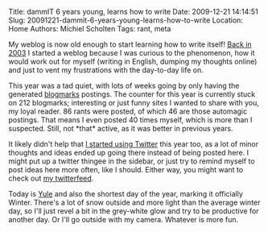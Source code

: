 Title: dammIT 6 years young, learns how to write
Date: 2009-12-21 14:14:51
Slug: 20091221-dammit-6-years-young-learns-how-to-write
Location: Home
Authors: Michiel Scholten
Tags: rant, meta

<p>My weblog is now old enough to start learning how to write itself! <a href="https://dammit.nl/20031221-my-very-own-rantbox.html">Back in 2003</a> I started a weblog because I was curious to the phenomenon, how it would work out for myself (writing in English, dumping my thoughts online) and just to vent my frustrations with the day-to-day life on.</p>

<p>This year was a tad quiet, with lots of weeks going by only having the generated <a href="http://aquariusoft.org/~mbscholt/blogmarks.php">blogmarks</a> postings. The counter for this year is currently stuck on 212 blogmarks; interesting or just funny sites I wanted to share with you, my loyal reader. 86 rants were posted, of which 46 are those automagic postings. That means I even posted 40 times myself, which is more than I suspected. Still, not *that* active, as it was better in previous years.</p>

<p>It likely didn't help that <a href="https://dammit.nl/20090524-zomg-i-have-twitter.html">I started using Twitter</a> this year too, as a lot of minor thoughts and ideas ended up going there instead of being posted here. I might put up a twitter thingee in the sidebar, or just try to remind myself to post ideas here more often, like I should. Either way, you might want to check out <a href="http://twitter.com/michielscholten">my twitterfeed</a>.</p>

<p>Today is <a href="http://en.wikipedia.org/wiki/Yule">Yule</a> and also the shortest day of the year, marking it officially Winter. There's a lot of snow outside and more light than the average winter day, so I'll just revel a bit in the grey-white glow and try to be productive for another day. Or I'll go outside with my camera. Whatever is more fun.</p>
